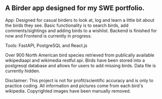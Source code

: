 ## A Birder app designed for my SWE portfolio.

App: Designed for casual birders to look at, log and learn a little bit about the birds they see. Basic functionality is to search birds, add comments/sightings and adding birds to a wishlist. Backend is finished for now and Frontend is currently in progress.

Tools: FastAPI, PostgreSQL and React.js

Over 900 North American bird species retrieved from publically available wikipediaapi and wikimedia restful api. Birds have been stored into a postgresql database and allows for users to add missing birds. Data file is currently hidden.





Disclaimer:
This project is not for profit/scientific accuracy and is only to practice coding. All information and pictures come from each bird's wikipedia. Copyrighted images have been manually removed.

